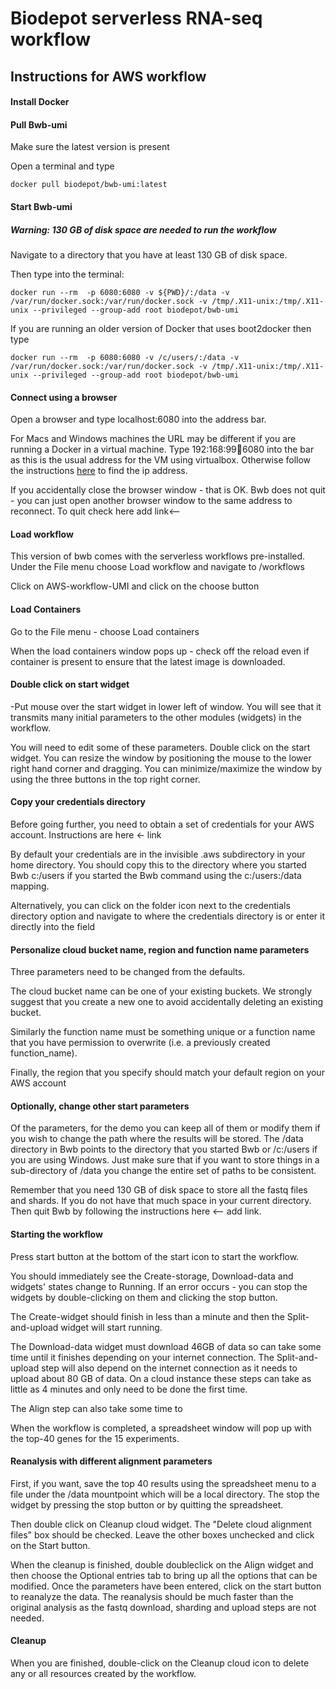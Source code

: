 # Biodepot serverless RNA-seq workflow

## Instructions for AWS workflow
#### Install Docker
#### Pull Bwb-umi

Make sure the latest version is present

Open a terminal and type

```
docker pull biodepot/bwb-umi:latest
```
#### Start Bwb-umi

##### Warning: 130 GB of disk space are needed to run the workflow

Navigate to a directory that you have at least 130 GB of disk space.

Then type into the terminal: 

```
docker run --rm  -p 6080:6080 -v ${PWD}/:/data -v /var/run/docker.sock:/var/run/docker.sock -v /tmp/.X11-unix:/tmp/.X11-unix --privileged --group-add root biodepot/bwb-umi 
```
If you are running an older version of Docker that uses boot2docker then type
```
docker run --rm  -p 6080:6080 -v /c/users/:/data -v /var/run/docker.sock:/var/run/docker.sock -v /tmp/.X11-unix:/tmp/.X11-unix --privileged --group-add root biodepot/bwb-umi 
```

#### Connect using a browser
Open a browser and type localhost:6080 into the address bar.

For Macs and Windows machines the URL may be different if you are running a Docker in a virtual machine. Type 192:168:99:100:6080 into the bar as this is the usual address for the VM using virtualbox. Otherwise follow the instructions [here](https://docs.docker.com/machine/reference/ip) to find the ip address.

If you accidentally close the browser window - that is OK. Bwb does not quit - you can just open another browser window to the same address to reconnect. To quit check here add link<--
#### Load workflow

This version of bwb comes with the serverless workflows pre-installed. Under the File menu choose Load workflow and navigate to /workflows

Click on AWS-workflow-UMI and click on the choose button

#### Load Containers

Go to the File menu - choose Load containers

When the load containers window pops up - check off the reload even if container is present to ensure that the latest image is downloaded.


#### Double click on start widget
-Put mouse over the start widget in lower left of window. You will see that it transmits many initial parameters to the other modules (widgets) in the workflow.

You will need to edit some of these parameters. Double click on the start widget. You can resize the window by positioning the mouse to the lower right hand corner and dragging. You can minimize/maximize the window by using the three buttons in the top right corner.

#### Copy your credentials directory
Before going further, you need to obtain a set of credentials for your AWS account. Instructions are here <- link

By default your credentials are in the invisible .aws subdirectory in your home directory. You should copy this to the directory where you started Bwb  c:/users if you started the Bwb command using the c:/users:/data mapping.

Alternatively, you can click on the folder icon next to the credentials directory option and navigate to where the credentials directory is or enter it directly into the field 

#### Personalize cloud bucket name, region and function name parameters

Three parameters need to be changed from the defaults. 

The cloud bucket name can be one of your existing buckets. We strongly suggest that you create a new one to avoid accidentally deleting an existing bucket. 

Similarly the function name must be something unique or a function name that you have permission to overwrite (i.e. a previously created function_name).

Finally, the region that you specify should match your default region on your AWS account

#### Optionally, change other start parameters

Of the parameters, for the demo you can keep all of them or modify them if you wish to change the path where the results will be stored. The /data directory in Bwb points to the directory that you started Bwb or /c:/users if you are using Windows. Just make sure that if you want to store things in a sub-directory of /data you change the entire set of paths to be consistent.

Remember that you need 130 GB of disk space to store all the fastq files and shards. If you do not have that much space in your current directory. Then quit Bwb by following the instructions here <-- add link.

#### Starting the workflow

Press start button at the bottom of the start icon to start the workflow.

You should immediately see the Create-storage, Download-data and widgets' states change to Running. If an error occurs - you can stop the widgets by double-clicking on them and clicking the stop button.

The Create-widget should finish in less than a minute and then the Split-and-upload widget will start running.
 
The Download-data widget must download 46GB of data so can take some time until it finishes depending on your internet connection. The Split-and-upload step will also depend on the internet connection as it needs to upload about 80 GB of data. On a cloud instance  these steps can take as little as 4 minutes and only need to be done the first time.

The Align step can also take some time to 

 When the workflow is completed, a spreadsheet window will pop up with the top-40 genes for the 15 experiments.

#### Reanalysis with different alignment parameters

First, if you want,  save the top 40 results using the spreadsheet menu to a file under the /data mountpoint which will be a local directory. The stop the widget by pressing the stop button or by quitting the spreadsheet.

Then double click on Cleanup cloud widget. The "Delete cloud alignment files" box should be checked. Leave the other boxes unchecked and click on the Start button. 

When the cleanup is finished, double doubleclick on the Align widget and then choose the Optional entries tab to bring up all the options that can be modified. Once the parameters have been entered, click on the start button to reanalyze the data. The reanalysis should be much faster than the original analysis as the fastq download, sharding and upload steps are not needed. 

#### Cleanup
When you are finished, double-click on the Cleanup cloud icon to delete any or all resources created by the workflow.
